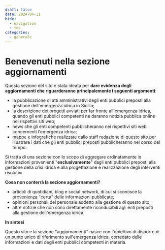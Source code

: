 ```yaml
---
draft: false
date: 2024-04-11
hide:
  - navigation
  - toc
categories:
  - generale
---
```


# Benevenuti nella sezione aggiornamenti

Questa sezione del sito è stata ideata per **dare evidenza degli aggiornamenti che riguarderanno principalemente i seguenti argomenti**:

- la pubblicazione di atti amministrativi degli enti pubblici preposti alla gestione dell'emergenza idrica in Sicilia;
- la descrizione dei progetti avviati per far fronte all'emergenza idrica, quando gli enti pubblici competenti ne daranno notizia pubblica online nei rispettivi siti web;
- news che gli enti competenti pubblicheranno nei rispettivi siti web concernenti l'emergenza idrica;
- mappe e infografiche realizzate dallo staff redazione di questo sito per illustrare i dati che gli enti pubblici preposti pubblicheranno nel corso del tempo.

Si tratta di una sezione con lo scopo di aggregare ordinatamente le informazioni provenienti "**esclusivamente**" dagli enti pubblici preposti alla gestione della crisi idrica e alla progettazione e realizzazione degli interventi risolutivi. 

**Cosa non conterrà la sezione aggiornamenti?**

- articoli di quotidiani, blog e social network, di cui si sconosce la provenienza "certa" delle informazioni pubblicate;
- opinioni personali del personale addetto alla gestione di questo sito;
- altre notizie che non sono direttamente riconducibili agli enti preposti alla gestione dell'emergenza idrica.

**In sintesi**

Questo sito e la sezione "aggiornamenti" nasce con l'obiettivo di disporre di un punto unico di riferimento sull'emergenza idrica, corredato delle informazioni e dati degli enti pubblici competenti in materia.
